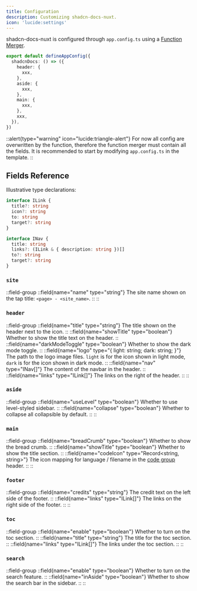 ```yaml
---
title: Configuration
description: Customizing shadcn-docs-nuxt.
icon: 'lucide:settings'
---
```


shadcn-docs-nuxt is configured through `app.config.ts` using a [Function Merger](https://github.com/unjs/defu#function-merger).

```ts [app.config.ts]
export default defineAppConfig({
  shadcnDocs: () => ({
    header: {
      xxx,
    },
    aside: {
      xxx,
    },
    main: {
      xxx,
    },
    xxx,
  }),
})
```

::alert{type="warning" icon="lucide:triangle-alert"}
For now all config are overwritten by the function, therefore the function merger must contain all the fields. It is recommended to start by modifying `app.config.ts` in the template.
::

## Fields Reference

Illustrative type declarations:

```ts
interface ILink {
  title?: string
  icon?: string
  to: string
  target?: string
}

interface INav {
  title: string
  links?: (ILink & { description: string })[]
  to?: string
  target?: string
}
```

### `site`

::field-group
::field{name="name" type="string"}
The site name shown on the tap title: `<page> - <site_name>`.
::
::

### `header`

::field-group
::field{name="title" type="string"}
The title shown on the header next to the icon.
::
::field{name="showTitle" type="boolean"}
Whether to show the title text on the header.
::
::field{name="darkModeToggle" type="boolean"}
Whether to show the dark mode toggle.
::
::field{name="logo" type="{ light: string; dark: string; }"}
The path to the logo image files. `light` is for the icon shown in light mode, `dark` is for the icon shown in dark mode.
::
::field{name="nav" type="INav[]"}
The content of the navbar in the header.
::
::field{name="links" type="ILink[]"}
The links on the right of the header.
::
::

### `aside`

::field-group
::field{name="useLevel" type="boolean"}
Whether to use level-styled sidebar.
::
::field{name="collapse" type="boolean"}
Whether to collapse all collapsible by default.
::
::

### `main`

::field-group
::field{name="breadCrumb" type="boolean"}
Whether to show the bread crumb.
::
::field{name="showTitle" type="boolean"}
Whether to show the title section.
::
::field{name="codeIcon" type="Record<string, string>"}
The icon mapping for language / filename in the [code group](/getting-started/writing/components#code-group) header.
::
::

### `footer`

::field-group
::field{name="credits" type="string"}
The credit text on the left side of the footer.
::
::field{name="links" type="ILink[]"}
The links on the right side of the footer.
::
::

### `toc`

::field-group
::field{name="enable" type="boolean"}
Whether to turn on the toc section.
::
::field{name="title" type="string"}
The title for the toc section.
::
::field{name="links" type="ILink[]"}
The links under the toc section.
::
::

### `search`

::field-group
::field{name="enable" type="boolean"}
Whether to turn on the search feature.
::
::field{name="inAside" type="boolean"}
Whether to show the search bar in the sidebar.
::
::
